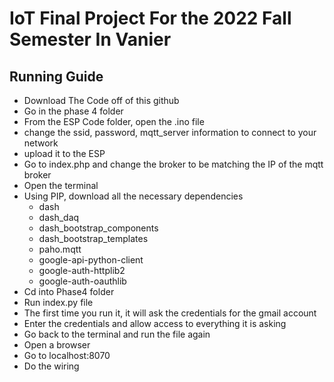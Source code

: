 # IoT Final Project For the 2022 Fall Semester In Vanier
## Running Guide
- Download The Code off of this github
- Go in the phase 4 folder
- From the ESP Code folder, open the .ino file
- change the ssid, password, mqtt_server information to connect to your network
- upload it to the ESP
- Go to index.php and change the broker to be matching the IP of the mqtt broker
- Open the terminal
- Using PIP, download all the necessary dependencies
  - dash
  - dash_daq
  - dash_bootstrap_components
  - dash_bootstrap_templates
  - paho.mqtt
  - google-api-python-client 
  - google-auth-httplib2 
  - google-auth-oauthlib
- Cd into Phase4 folder
- Run index.py file
- The first time you run it, it will ask the credentials for the gmail account
- Enter the credentials and allow access to everything it is asking
- Go back to the terminal and run the file again
- Open a browser
- Go to localhost:8070
- Do the wiring 